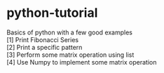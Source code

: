 # python-tutorial
Basics of python with a few good examples <br/>
[1] Print Fibonacci Series <br/>
[2] Print a specific pattern <br/>
[3] Perform some matrix operation using list <br/>
[4] Use Numpy to implement some matrix operation <br/>
